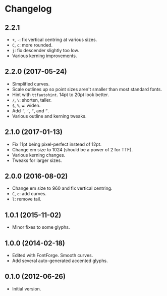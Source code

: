 Changelog
=========

2.2.1
-----

* `+`, `-`: fix vertical centring at various sizes.
* `C`, `c`: more rounded.
* `j`: fix descender slightly too low.
* Various kerning improvements.

2.2.0 (2017-05-24)
------------------

* Simplified curves.
* Scale outlines up so point sizes aren't smaller than most standard fonts.
* Hint with `ttfautohint`. 14pt to 20pt look better.
* `/`, `\`: shorten, taller.
* `$`, `%`, `w`: widen.
* Add `‘`, `’`, `“`, and `”`.
* Various outline and kerning tweaks.

2.1.0 (2017-01-13)
------------------

* Fix 11pt being pixel-perfect instead of 12pt.
* Change em size to 1024 (should be a power of 2 for TTF).
* Various kerning changes.
* Tweaks for larger sizes.

2.0.0 (2016-08-02)
------------------

* Change em size to 960 and fix vertical centring.
* `C`, `c`: add curves.
* `l`: remove tail.

1.0.1 (2015-11-02)
------------------

* Minor fixes to some glyphs.

1.0.0 (2014-02-18)
------------------

* Edited with FontForge. Smooth curves.
* Add several auto-generated accented glyphs.

0.1.0 (2012-06-26)
------------------

* Initial version.
